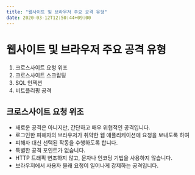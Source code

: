 ```yaml
---
title: "웹사이트 및 브라우저 주요 공격 유형"
date: 2020-03-12T12:50:44+09:00
---
```


# 웹사이트 및 브라우저 주요 공격 유형

1. 크로스사이트 요청 위조
2. 크로스사이트 스크립팅
3. SQL 인젝션
4. 비트플리핑 공격

## 크로스사이트 요청 위조

- 새로운 공격은 아니지만, 간단하고 매우 위협적인 공격입니다.
- 로그인한 피해자의 브라우저가 취약한 웹 애플리케이션에 요청을 보내도록 하여
- 피해자 대신 선택된 작동을 수행하도록 합니다.
- 특별한 공격 포인트가 없습니다.
- HTTP 트래픽 변조하지 않고, 문자나 인코딩 기법을 사용하지 않습니다.
- 브라우저에서 사용자 몰래 요청이 일어나게 강제하는 공격입니다.
